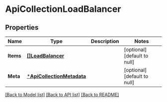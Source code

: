 # ApiCollectionLoadBalancer

## Properties
Name | Type | Description | Notes
------------ | ------------- | ------------- | -------------
**Items** | [**[]LoadBalancer**](LoadBalancer.md) |  | [optional] [default to null]
**Meta** | [***ApiCollectionMetadata**](ApiCollectionMetadata.md) |  | [optional] [default to null]

[[Back to Model list]](../README.md#documentation-for-models) [[Back to API list]](../README.md#documentation-for-api-endpoints) [[Back to README]](../README.md)


